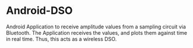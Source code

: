 # Android-DSO
Android Application to receive amplitude values from a sampling circuit via Bluetooth. The Application receives the values, and plots them against time in real time. Thus, this acts as a wireless DSO.
